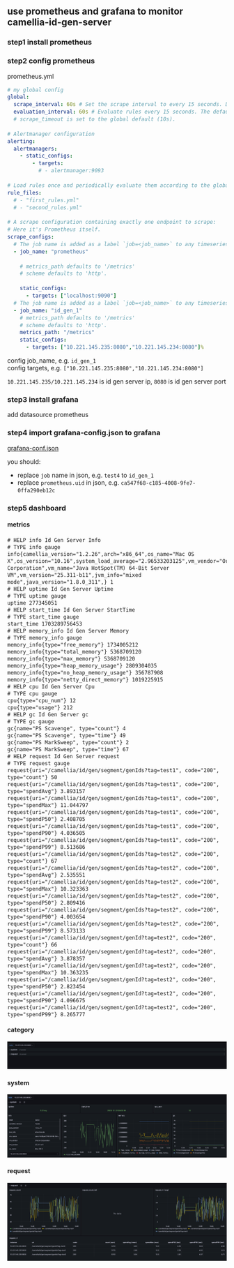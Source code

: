 
## use prometheus and grafana to monitor camellia-id-gen-server

### step1 install prometheus

### step2 config prometheus
prometheus.yml
```yaml
# my global config
global:
  scrape_interval: 60s # Set the scrape interval to every 15 seconds. Default is every 1 minute.
  evaluation_interval: 60s # Evaluate rules every 15 seconds. The default is every 1 minute.
  # scrape_timeout is set to the global default (10s).

# Alertmanager configuration
alerting:
  alertmanagers:
    - static_configs:
        - targets:
          # - alertmanager:9093

# Load rules once and periodically evaluate them according to the global 'evaluation_interval'.
rule_files:
  # - "first_rules.yml"
  # - "second_rules.yml"

# A scrape configuration containing exactly one endpoint to scrape:
# Here it's Prometheus itself.
scrape_configs:
  # The job name is added as a label `job=<job_name>` to any timeseries scraped from this config.
  - job_name: "prometheus"

    # metrics_path defaults to '/metrics'
    # scheme defaults to 'http'.

    static_configs:
      - targets: ["localhost:9090"]
  # The job name is added as a label `job=<job_name>` to any timeseries scraped from this config.
  - job_name: "id_gen_1"
    # metrics_path defaults to '/metrics'
    # scheme defaults to 'http'.
    metrics_path: "/metrics"
    static_configs:
      - targets: ["10.221.145.235:8080","10.221.145.234:8080"]%
```

config job_name, e.g. `id_gen_1`  
config targets, e.g. `["10.221.145.235:8080","10.221.145.234:8080"]`  

`10.221.145.235/10.221.145.234` is id gen server ip, `8080` is id gen server port  

### step3 install grafana
add datasource prometheus

### step4 import grafana-config.json to grafana

[grafana-conf.json](grafana-conf.json)

you should:  
* replace `job` name in json, e.g. `test4` to `id_gen_1`
* replace `prometheus.uid` in json, e.g. `ca547f68-c185-4008-9fe7-0ffa290eb12c`

### step5 dashboard

#### metrics
```
# HELP info Id Gen Server Info
# TYPE info gauge
info{camellia_version="1.2.26",arch="x86_64",os_name="Mac OS X",os_version="10.16",system_load_average="2.96533203125",vm_vendor="Oracle Corporation",vm_name="Java HotSpot(TM) 64-Bit Server VM",vm_version="25.311-b11",jvm_info="mixed mode",java_version="1.8.0_311",} 1
# HELP uptime Id Gen Server Uptime
# TYPE uptime gauge
uptime 277345051
# HELP start_time Id Gen Server StartTime
# TYPE start_time gauge
start_time 1703289756453
# HELP memory_info Id Gen Server Memory
# TYPE memory_info gauge
memory_info{type="free_memory"} 1734005212
memory_info{type="total_memory"} 5368709120
memory_info{type="max_memory"} 5368709120
memory_info{type="heap_memory_usage"} 2809304035
memory_info{type="no_heap_memory_usage"} 356787908
memory_info{type="netty_direct_memory"} 1019225915
# HELP cpu Id Gen Server Cpu
# TYPE cpu gauge
cpu{type="cpu_num"} 12
cpu{type="usage"} 212
# HELP gc Id Gen Server gc
# TYPE gc gauge
gc{name="PS Scavenge", type="count"} 4
gc{name="PS Scavenge", type="time"} 49
gc{name="PS MarkSweep", type="count"} 2
gc{name="PS MarkSweep", type="time"} 67
# HELP request Id Gen Server request
# TYPE request gauge
request{uri="/camellia/id/gen/segment/genIds?tag=test1", code="200", type="count"} 50
request{uri="/camellia/id/gen/segment/genIds?tag=test1", code="200", type="spendAvg"} 3.893157
request{uri="/camellia/id/gen/segment/genIds?tag=test1", code="200", type="spendMax"} 11.044797
request{uri="/camellia/id/gen/segment/genIds?tag=test1", code="200", type="spendP50"} 2.408705
request{uri="/camellia/id/gen/segment/genIds?tag=test1", code="200", type="spendP90"} 4.036505
request{uri="/camellia/id/gen/segment/genIds?tag=test1", code="200", type="spendP99"} 8.513686
request{uri="/camellia/id/gen/segment/genIds?tag=test2", code="200", type="count"} 67
request{uri="/camellia/id/gen/segment/genIds?tag=test2", code="200", type="spendAvg"} 2.535551
request{uri="/camellia/id/gen/segment/genIds?tag=test2", code="200", type="spendMax"} 10.323363
request{uri="/camellia/id/gen/segment/genIds?tag=test2", code="200", type="spendP50"} 2.809416
request{uri="/camellia/id/gen/segment/genIds?tag=test2", code="200", type="spendP90"} 4.003654
request{uri="/camellia/id/gen/segment/genIds?tag=test2", code="200", type="spendP99"} 8.573133
request{uri="/camellia/id/gen/segment/genId?tag=test2", code="200", type="count"} 66
request{uri="/camellia/id/gen/segment/genId?tag=test2", code="200", type="spendAvg"} 3.878357
request{uri="/camellia/id/gen/segment/genId?tag=test2", code="200", type="spendMax"} 10.363235
request{uri="/camellia/id/gen/segment/genId?tag=test2", code="200", type="spendP50"} 2.823454
request{uri="/camellia/id/gen/segment/genId?tag=test2", code="200", type="spendP90"} 4.096675
request{uri="/camellia/id/gen/segment/genId?tag=test2", code="200", type="spendP99"} 8.265777
```

#### category  

![img.png](img.png)

####  system 

![img_1.png](img_1.png)

#### request

![img_2.png](img_2.png)

